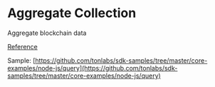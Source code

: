 # Aggregate Collection

Aggregate blockchain data

[Reference](../../reference/types-and-methods/mod\_net.md#aggregate_collection)

Sample: [https://github.com/tonlabs/sdk-samples/tree/master/core-examples/node-js/query](https://github.com/tonlabs/sdk-samples/tree/master/core-examples/node-js/query)
